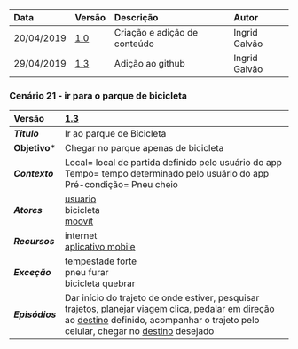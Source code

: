 |Data|Versão|Descrição|Autor|
|:---|:---|:---|:---|
|20/04/2019|[1.0](https://github.com/Andre-Eduardo/2019.1-Requisitos-Moovit/tree/master/cenarios/versao%20cenarios%201.0)|Criação e adição de conteúdo|Ingrid Galvão|
|29/04/2019|[1.3](https://github.com/Andre-Eduardo/2019.1-Requisitos-Moovit/tree/master/cenarios/versao%20cenarios%201.3)|Adição ao github|Ingrid Galvão|


### Cenário 21 - ir para o parque de bicicleta
|Versão|[1.3](https://github.com/Andre-Eduardo/2019.1-Requisitos-Moovit/tree/master/cenarios/versao%20cenarios%201.3)
|:-|:-|
|***Titulo***|Ir ao parque de Bicicleta
|**Objetivo***|Chegar no parque apenas de bicicleta|
|***Contexto***|Local= local de partida definido pelo usuário do app <br> Tempo= tempo determinado pelo usuário do app<br>Pré-condição= Pneu cheio
|***Atores***|[usuario](https://github.com/Andre-Eduardo/2019.1-Requisitos-Moovit/wiki/L65-Usu%C3%A1rio)<br>bicicleta<br>[moovit](https://github.com/Andre-Eduardo/2019.1-Requisitos-Moovit/wiki/L38---moovit)
|***Recursos***|internet<br>[aplicativo mobile](https://github.com/Andre-Eduardo/2019.1-Requisitos-Moovit/wiki/L03---aplica%C3%A7ao-mobile)
|***Exceção***|tempestade forte<br>pneu furar<br>bicicleta quebrar
|***Episódios***|Dar início do trajeto de onde estiver, pesquisar trajetos, planejar viagem clica, pedalar em [direção](https://github.com/Andre-Eduardo/2019.1-Requisitos-Moovit/wiki/L15---dire%C3%A7%C3%A3o) ao [destino](https://github.com/Andre-Eduardo/2019.1-Requisitos-Moovit/wiki/L14---destino) definido, acompanhar o trajeto pelo celular, chegar no [destino](https://github.com/Andre-Eduardo/2019.1-Requisitos-Moovit/wiki/L14---destino) desejado|
